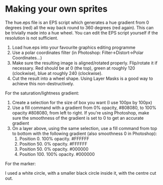 Making your own sprites
=======================

The hue.eps file is an EPS script which generates a hue gradient from 0 degrees (red) all the way back round to 360 degrees (red again). This can be trivially made into a hue wheel. You can edit the EPS script yourself if the resolution is not sufficient.

1. Load hue.eps into your favourite graphics editing programme
2. Use a polar coordinates filter (in Photoshop: Filter->Distort->Polar Coordinates...)
3. Make sure the resulting image is aligned/rotated properly. Flip/rotate it if necessary. Red should be at 0 (the top), green at roughly 120 (clockwise), blue at roughly 240 (clockwise).
4. Cut the result into a wheel shape. Using Layer Masks is a good way to achieve this non-destructively.

For the saturation/lightness gradient:

1. Create a selection for the size of box you want (I use 100px by 100px)
2. Use a fill command with a gradient from 0% opacity, #808080, to 100% opacity #808080, from left to right. If you're using Photoshop, make sure the smoothness of the gradient is set to 0 to get an accurate gradient
3. On a layer above, using the same selection, use a fill command from top to bottom with the following gradient (also smoothness 0 in Photoshop):
	1. Position 0. 100% opacity. #FFFFFF
	2. Position 50. 0% opacity. #FFFFFF
	3. Position 50. 0% opacity. #000000
	4. Position 100. 100% opacity. #000000

For the marker:

I used a white circle, with a smaller black circle inside it, with the centre cut out.

